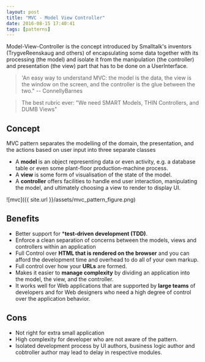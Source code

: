 ```yaml
---
layout: post
title: "MVC - Model View Controller"
date: 2016-08-15 17:40:41
tags: [patterns]
---
```

Model-View-Controller is the concept introduced by Smalltalk's inventors (TrygveReenskaug and others) of encapsulating some data together with its processing (the model) and isolate it from the manipulation (the controller) and presentation (the view) part that has to be done on a UserInterface.

>  'An easy way to understand MVC: the model is the data, the view is the window on the screen, and the controller is the glue between the two." -- ConnellyBarnes

> The best rubric ever: "We need SMART Models, THIN Controllers, and DUMB Views"

## Concept

MVC pattern separates the modelling of the domain, the presentation, and the actions based on user input into three separate classes

* A **model** is an object representing data or even activity, e.g. a database table or even some plant-floor production-machine process.
* A **view** is some form of visualisation of the state of the model.
* A **controller** offers facilities to handle end user interaction, manipulating the model, and ultimately choosing a view to render to display UI.

![mvc]({{ site.url }}/assets/mvc_pattern_figure.png)

## Benefits

* Better support for ***test-driven development (TDD)**.
* Enforce a clean separation of concerns between the models, views and controllers within an application
* Full Control over **HTML that is rendered on the browser** and you can afford the development time and overhead to do all of your own markup.
* Full control over how your **URLs** are formed.
* Makes it easier to **manage complexity** by dividing an application into the model, the view, and the controller.
* It works well for Web applications that are supported by **large teams** of developers and for Web designers who need a high degree of control over the application behavior.

<!-- ![a](https://i-msdn.sec.s-msft.com/dynimg/IC114765.gif) -->

## Cons

* Not right for extra small application
* High complexity for developer who are not aware of the pattern.
* Isolated development process by UI authors, business logic author and cobtroller author may lead to delay in respective modules.

